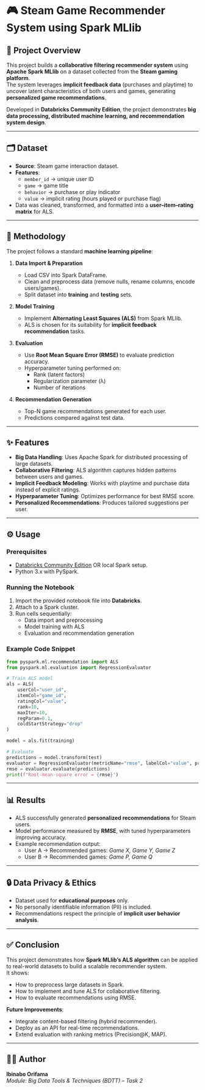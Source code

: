 # 🎮 Steam Game Recommender System using Spark MLlib

## 📖 Project Overview
This project builds a **collaborative filtering recommender system** using **Apache Spark MLlib** on a dataset collected from the **Steam gaming platform**.  
The system leverages **implicit feedback data** (purchases and playtime) to uncover latent characteristics of both users and games, generating **personalized game recommendations**.

Developed in **Databricks Community Edition**, the project demonstrates **big data processing, distributed machine learning, and recommendation system design**.

---

## 🗂️ Dataset
- **Source**: Steam game interaction dataset.  
- **Features**:
  - `member_id` → unique user ID  
  - `game` → game title  
  - `behavior` → purchase or play indicator  
  - `value` → implicit rating (hours played or purchase flag)  
- Data was cleaned, transformed, and formatted into a **user–item–rating matrix** for ALS.

---

## 🔑 Methodology
The project follows a standard **machine learning pipeline**:

1. **Data Import & Preparation**
   - Load CSV into Spark DataFrame.
   - Clean and preprocess data (remove nulls, rename columns, encode users/games).
   - Split dataset into **training** and **testing** sets.

2. **Model Training**
   - Implement **Alternating Least Squares (ALS)** from Spark MLlib.  
   - ALS is chosen for its suitability for **implicit feedback recommendation** tasks.

3. **Evaluation**
   - Use **Root Mean Square Error (RMSE)** to evaluate prediction accuracy.  
   - Hyperparameter tuning performed on:
     - Rank (latent factors)  
     - Regularization parameter (λ)  
     - Number of iterations  

4. **Recommendation Generation**
   - Top-N game recommendations generated for each user.  
   - Predictions compared against test data.

---

## ✨ Features
- **Big Data Handling**: Uses Apache Spark for distributed processing of large datasets.  
- **Collaborative Filtering**: ALS algorithm captures hidden patterns between users and games.  
- **Implicit Feedback Modeling**: Works with playtime and purchase data instead of explicit ratings.  
- **Hyperparameter Tuning**: Optimizes performance for best RMSE score.  
- **Personalized Recommendations**: Produces tailored suggestions per user.  

---

## ⚙️ Usage

### Prerequisites
- [Databricks Community Edition](https://community.cloud.databricks.com/) OR local Spark setup.  
- Python 3.x with PySpark.

### Running the Notebook
1. Import the provided notebook file into **Databricks**.  
2. Attach to a Spark cluster.  
3. Run cells sequentially:
   - Data import and preprocessing  
   - Model training with ALS  
   - Evaluation and recommendation generation  

### Example Code Snippet
```python
from pyspark.ml.recommendation import ALS
from pyspark.ml.evaluation import RegressionEvaluator

# Train ALS model
als = ALS(
    userCol="user_id",
    itemCol="game_id",
    ratingCol="value",
    rank=10,
    maxIter=10,
    regParam=0.1,
    coldStartStrategy="drop"
)

model = als.fit(training)

# Evaluate
predictions = model.transform(test)
evaluator = RegressionEvaluator(metricName="rmse", labelCol="value", predictionCol="prediction")
rmse = evaluator.evaluate(predictions)
print(f"Root-mean-square error = {rmse}")
```

---

## 📊 Results
- ALS successfully generated **personalized recommendations** for Steam users.  
- Model performance measured by **RMSE**, with tuned hyperparameters improving accuracy.  
- Example recommendation output:  
  - User A → Recommended games: *Game X, Game Y, Game Z*  
  - User B → Recommended games: *Game P, Game Q*  

---

## 🔒 Data Privacy & Ethics
- Dataset used for **educational purposes** only.  
- No personally identifiable information (PII) is included.  
- Recommendations respect the principle of **implicit user behavior analysis**.

---

## ✅ Conclusion
This project demonstrates how **Spark MLlib’s ALS algorithm** can be applied to real-world datasets to build a scalable recommender system.  
It shows:
- How to preprocess large datasets in Spark.  
- How to implement and tune ALS for collaborative filtering.  
- How to evaluate recommendations using RMSE.  

**Future Improvements**:
- Integrate content-based filtering (hybrid recommender).  
- Deploy as an API for real-time recommendations.  
- Extend evaluation with ranking metrics (Precision@K, MAP).  

---

## 👨‍💻 Author
**Ibinabo Orifama**  
_Module: Big Data Tools & Techniques (BDTT) – Task 2_  
